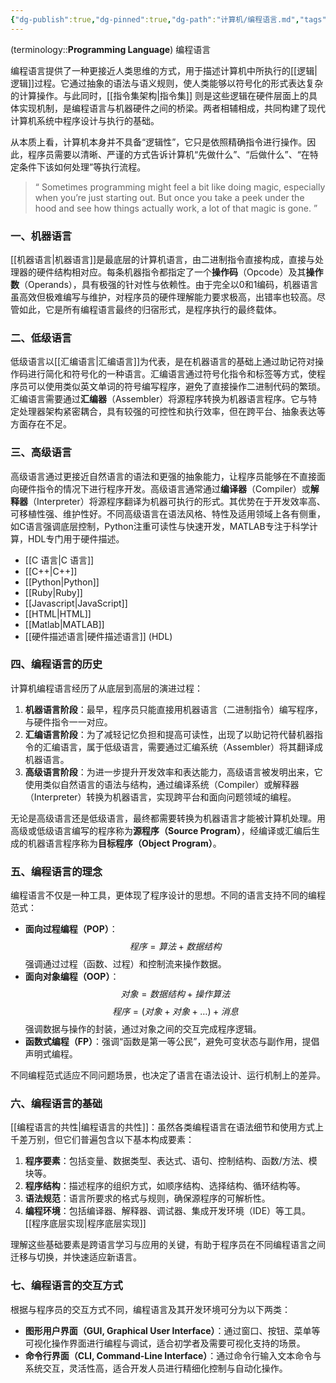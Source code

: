 ```yaml
---
{"dg-publish":true,"dg-pinned":true,"dg-path":"计算机/编程语言.md","tags":["Programming","ComputerScience"],"permalink":"/计算机/编程语言/","pinned":true,"dgPassFrontmatter":true,"noteIcon":"","created":"2024-05-21T15:20:28.000+08:00","updated":"2025-08-28T21:53:13.758+08:00"}
---
```



(terminology::**Programming Language**) 编程语言

编程语言提供了一种更接近人类思维的方式，用于描述计算机中所执行的[[逻辑\|逻辑]]过程。它通过抽象的语法与语义规则，使人类能够以符号化的形式表达复杂的计算操作。与此同时，[[指令集架构\|指令集]] 则是这些逻辑在硬件层面上的具体实现机制，是编程语言与机器硬件之间的桥梁。两者相辅相成，共同构建了现代计算机系统中程序设计与执行的基础。

从本质上看，计算机本身并不具备“逻辑性”，它只是依照精确指令进行操作。因此，程序员需要以清晰、严谨的方式告诉计算机“先做什么”、“后做什么”、“在特定条件下该如何处理”等执行流程。

> “ Sometimes programming might feel a bit like doing magic, especially when you’re just starting out. But once you take a peek under the hood and see how things actually work, a lot of that magic is gone.  ”

### 一、机器语言

[[机器语言\|机器语言]]是最底层的计算机语言，由二进制指令直接构成，直接与处理器的硬件结构相对应。每条机器指令都指定了一个**操作码**（Opcode）及其**操作数**（Operands），具有极强的针对性与依赖性。由于完全以0和1编码，机器语言虽高效但极难编写与维护，对程序员的硬件理解能力要求极高，出错率也较高。尽管如此，它是所有编程语言最终的归宿形式，是程序执行的最终载体。

### 二、低级语言

低级语言以[[汇编语言\|汇编语言]]为代表，是在机器语言的基础上通过助记符对操作码进行简化和符号化的一种语言。汇编语言通过符号化指令和标签等方式，使程序员可以使用类似英文单词的符号编写程序，避免了直接操作二进制代码的繁琐。汇编语言需要通过**汇编器**（Assembler）将源程序转换为机器语言程序。它与特定处理器架构紧密耦合，具有较强的可控性和执行效率，但在跨平台、抽象表达等方面存在不足。

### 三、高级语言

高级语言通过更接近自然语言的语法和更强的抽象能力，让程序员能够在不直接面向硬件指令的情况下进行程序开发。高级语言通常通过**编译器**（Compiler）或**解释器**（Interpreter）将源程序翻译为机器可执行的形式。其优势在于开发效率高、可移植性强、维护性好。不同高级语言在语法风格、特性及适用领域上各有侧重，如C语言强调底层控制，Python注重可读性与快速开发，MATLAB专注于科学计算，HDL专门用于硬件描述。

-   [[C 语言\|C 语言]]
-   [[C++\|C++]]
-   [[Python\|Python]]
-   [[Ruby\|Ruby]]
-   [[Javascript\|JavaScript]]
-   [[HTML\|HTML]]
-   [[Matlab\|MATLAB]]
-   [[硬件描述语言\|硬件描述语言]] (HDL)

### 四、编程语言的历史

计算机编程语言经历了从底层到高层的演进过程：

1.  **机器语言阶段**：最早，程序员只能直接用机器语言（二进制指令）编写程序，与硬件指令一一对应。
2.  **汇编语言阶段**：为了减轻记忆负担和提高可读性，出现了以助记符代替机器指令的汇编语言，属于低级语言，需要通过汇编系统（Assembler）将其翻译成机器语言。
3.  **高级语言阶段**：为进一步提升开发效率和表达能力，高级语言被发明出来，它使用类似自然语言的语法与结构，通过编译系统（Compiler）或解释器（Interpreter）转换为机器语言，实现跨平台和面向问题领域的编程。

无论是高级语言还是低级语言，最终都需要转换为机器语言才能被计算机处理。用高级或低级语言编写的程序称为**源程序（Source Program）**，经编译或汇编后生成的机器语言程序称为**目标程序（Object Program）**。

### 五、编程语言的理念

编程语言不仅是一种工具，更体现了程序设计的思想。不同的语言支持不同的编程范式：

-   **面向过程编程（POP）**：
    $$
程序 = 算法 + 数据结构
    $$
    强调通过过程（函数、过程）和控制流来操作数据。
-   **面向对象编程（OOP）**：
    $$
对象 = 数据结构 + 操作算法
    $$
    $$
程序 = (对象 + 对象 + \dots ) + 消息
    $$
    强调数据与操作的封装，通过对象之间的交互完成程序逻辑。
-   **函数式编程（FP）**：强调“函数是第一等公民”，避免可变状态与副作用，提倡声明式编程。

不同编程范式适应不同问题场景，也决定了语言在语法设计、运行机制上的差异。

### 六、编程语言的基础

[[编程语言的共性\|编程语言的共性]]：虽然各类编程语言在语法细节和使用方式上千差万别，但它们普遍包含以下基本构成要素：

1.  **程序要素**：包括变量、数据类型、表达式、语句、控制结构、函数/方法、模块等。
2.  **程序结构**：描述程序的组织方式，如顺序结构、选择结构、循环结构等。
3.  **语法规范**：语言所要求的格式与规则，确保源程序的可解析性。
4.  **编程环境**：包括编译器、解释器、调试器、集成开发环境（IDE）等工具。 [[程序底层实现\|程序底层实现]]

理解这些基础要素是跨语言学习与应用的关键，有助于程序员在不同编程语言之间迁移与切换，并快速适应新语言。

### 七、编程语言的交互方式

根据与程序员的交互方式不同，编程语言及其开发环境可分为以下两类：

-   **图形用户界面（GUI, Graphical User Interface）**：通过窗口、按钮、菜单等可视化操作界面进行编程与调试，适合初学者及需要可视化支持的场景。
-   **命令行界面（CLI, Command-Line Interface）**：通过命令行输入文本命令与系统交互，灵活性高，适合开发人员进行精细化控制与自动化操作。